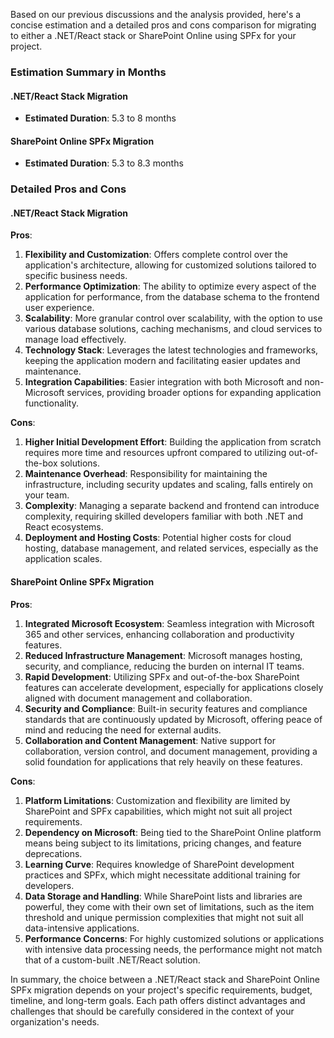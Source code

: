 Based on our previous discussions and the analysis provided, here's a concise estimation and a detailed pros and cons comparison for migrating to either a .NET/React stack or SharePoint Online using SPFx for your project.

### Estimation Summary in Months

#### .NET/React Stack Migration
- **Estimated Duration**: 5.3 to 8 months

#### SharePoint Online SPFx Migration
- **Estimated Duration**: 5.3 to 8.3 months

### Detailed Pros and Cons

#### .NET/React Stack Migration

**Pros**:
1. **Flexibility and Customization**: Offers complete control over the application's architecture, allowing for customized solutions tailored to specific business needs.
2. **Performance Optimization**: The ability to optimize every aspect of the application for performance, from the database schema to the frontend user experience.
3. **Scalability**: More granular control over scalability, with the option to use various database solutions, caching mechanisms, and cloud services to manage load effectively.
4. **Technology Stack**: Leverages the latest technologies and frameworks, keeping the application modern and facilitating easier updates and maintenance.
5. **Integration Capabilities**: Easier integration with both Microsoft and non-Microsoft services, providing broader options for expanding application functionality.

**Cons**:
1. **Higher Initial Development Effort**: Building the application from scratch requires more time and resources upfront compared to utilizing out-of-the-box solutions.
2. **Maintenance Overhead**: Responsibility for maintaining the infrastructure, including security updates and scaling, falls entirely on your team.
3. **Complexity**: Managing a separate backend and frontend can introduce complexity, requiring skilled developers familiar with both .NET and React ecosystems.
4. **Deployment and Hosting Costs**: Potential higher costs for cloud hosting, database management, and related services, especially as the application scales.

#### SharePoint Online SPFx Migration

**Pros**:
1. **Integrated Microsoft Ecosystem**: Seamless integration with Microsoft 365 and other services, enhancing collaboration and productivity features.
2. **Reduced Infrastructure Management**: Microsoft manages hosting, security, and compliance, reducing the burden on internal IT teams.
3. **Rapid Development**: Utilizing SPFx and out-of-the-box SharePoint features can accelerate development, especially for applications closely aligned with document management and collaboration.
4. **Security and Compliance**: Built-in security features and compliance standards that are continuously updated by Microsoft, offering peace of mind and reducing the need for external audits.
5. **Collaboration and Content Management**: Native support for collaboration, version control, and document management, providing a solid foundation for applications that rely heavily on these features.

**Cons**:
1. **Platform Limitations**: Customization and flexibility are limited by SharePoint and SPFx capabilities, which might not suit all project requirements.
2. **Dependency on Microsoft**: Being tied to the SharePoint Online platform means being subject to its limitations, pricing changes, and feature deprecations.
3. **Learning Curve**: Requires knowledge of SharePoint development practices and SPFx, which might necessitate additional training for developers.
4. **Data Storage and Handling**: While SharePoint lists and libraries are powerful, they come with their own set of limitations, such as the item threshold and unique permission complexities that might not suit all data-intensive applications.
5. **Performance Concerns**: For highly customized solutions or applications with intensive data processing needs, the performance might not match that of a custom-built .NET/React solution.

In summary, the choice between a .NET/React stack and SharePoint Online SPFx migration depends on your project's specific requirements, budget, timeline, and long-term goals. Each path offers distinct advantages and challenges that should be carefully considered in the context of your organization's needs.
